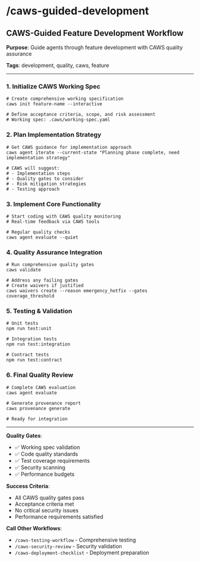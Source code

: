 # /caws-guided-development

## CAWS-Guided Feature Development Workflow

**Purpose**: Guide agents through feature development with CAWS quality assurance

**Tags**: development, quality, caws, feature

---

### 1. Initialize CAWS Working Spec
```
# Create comprehensive working specification
caws init feature-name --interactive

# Define acceptance criteria, scope, and risk assessment
# Working spec: .caws/working-spec.yaml
```

### 2. Plan Implementation Strategy
```
# Get CAWS guidance for implementation approach
caws agent iterate --current-state "Planning phase complete, need implementation strategy"

# CAWS will suggest:
# - Implementation steps
# - Quality gates to consider
# - Risk mitigation strategies
# - Testing approach
```

### 3. Implement Core Functionality
```
# Start coding with CAWS quality monitoring
# Real-time feedback via CAWS tools

# Regular quality checks
caws agent evaluate --quiet
```

### 4. Quality Assurance Integration
```
# Run comprehensive quality gates
caws validate

# Address any failing gates
# Create waivers if justified
caws waivers create --reason emergency_hotfix --gates coverage_threshold
```

### 5. Testing & Validation
```
# Unit tests
npm run test:unit

# Integration tests
npm run test:integration

# Contract tests
npm run test:contract
```

### 6. Final Quality Review
```
# Complete CAWS evaluation
caws agent evaluate

# Generate provenance report
caws provenance generate

# Ready for integration
```

---

**Quality Gates**:
- ✅ Working spec validation
- ✅ Code quality standards
- ✅ Test coverage requirements
- ✅ Security scanning
- ✅ Performance budgets

**Success Criteria**:
- All CAWS quality gates pass
- Acceptance criteria met
- No critical security issues
- Performance requirements satisfied

**Call Other Workflows**:
- `/caws-testing-workflow` - Comprehensive testing
- `/caws-security-review` - Security validation
- `/caws-deployment-checklist` - Deployment preparation

